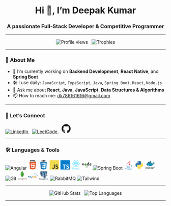 <!-- Banner & Intro -->
<h1 align="center">Hi 👋, I’m Deepak Kumar</h1>
<h3 align="center">A passionate Full‑Stack Developer & Competitive Programmer</h3>

---

<!-- Profile Views & Trophies -->
<p align="center">
  <img src="https://komarev.com/ghpvc/?username=cobrakai07&label=Profile%20views&color=0e75b6&style=flat" alt="Profile views" />
  &nbsp;
  <img src="https://github-profile-trophy.vercel.app/?username=cobrakai07&column=7&theme=radical" alt="Trophies" />
</p>

---

<!-- About Me -->
### 🚀 About Me
- 🔭 I’m currently working on **Backend Development**, **React Native**, and **Spring Boot**  
- 🛠️ I use daily: `JavaScript`, `TypeScript`, `Java`, `Spring Boot`, `React`, `Node.js`  
- 💬 Ask me about **React**, **Java**, **JavaScript**, **Data Structures & Algorithms**  
- 📫 How to reach me: [dk786161616@gmail.com](mailto:dk786161616@gmail.com)

---

<!-- Connect -->
### 🤝 Let’s Connect
<p align="left">
  <a href="https://linkedin.com/in/deepak-kumar-300830245" target="_blank">
    <img src="https://raw.githubusercontent.com/rahuldkjain/github-profile-readme-generator/master/src/images/icons/Social/linked-in-alt.svg" alt="LinkedIn" width="30" height="30" />
  </a>
  &nbsp;
  <a href="https://leetcode.com/deepak_cobra_kai" target="_blank">
    <img src="https://raw.githubusercontent.com/rahuldkjain/github-profile-readme-generator/master/src/images/icons/Social/leet-code.svg" alt="LeetCode" width="30" height="30" />
  </a>
  &nbsp;
  <a href="https://github.com/cobrakai07" target="_blank">
    <img src="https://raw.githubusercontent.com/devicons/devicon/master/icons/github/github-original.svg" alt="GitHub" width="30" height="30" />
  </a>
</p>

---

<!-- Skills -->
### 🛠️ Languages & Tools
<p align="left">
  <img alt="Angular"     src="https://angular.io/assets/images/logos/angular/angular.svg"             width="30" height="30"/>
  <img alt="HTML5"       src="https://raw.githubusercontent.com/devicons/devicon/master/icons/html5/html5-original-wordmark.svg" width="30" height="30"/>
  <img alt="CSS3"        src="https://raw.githubusercontent.com/devicons/devicon/master/icons/css3/css3-original-wordmark.svg"     width="30" height="30"/>
  <img alt="JavaScript"  src="https://raw.githubusercontent.com/devicons/devicon/master/icons/javascript/javascript-original.svg" width="30" height="30"/>
  <img alt="TypeScript"  src="https://raw.githubusercontent.com/devicons/devicon/master/icons/typescript/typescript-original.svg" width="30" height="30"/>
  <img alt="React"       src="https://raw.githubusercontent.com/devicons/devicon/master/icons/react/react-original-wordmark.svg"     width="30" height="30"/>
  <img alt="Node.js"     src="https://raw.githubusercontent.com/devicons/devicon/master/icons/nodejs/nodejs-original-wordmark.svg"  width="30" height="30"/>
  <img alt="Spring Boot" src="https://www.vectorlogo.zone/logos/springio/springio-icon.svg"                             width="30" height="30"/>
  <img alt="Java"        src="https://raw.githubusercontent.com/devicons/devicon/master/icons/java/java-original.svg"           width="30" height="30"/>
  <img alt="Python"      src="https://raw.githubusercontent.com/devicons/devicon/master/icons/python/python-original.svg"       width="30" height="30"/>
  <img alt="Docker"      src="https://raw.githubusercontent.com/devicons/devicon/master/icons/docker/docker-original-wordmark.svg" width="30" height="30"/>
  <img alt="Git"         src="https://www.vectorlogo.zone/logos/git-scm/git-scm-icon.svg"                                  width="30" height="30"/>
  <img alt="MongoDB"     src="https://raw.githubusercontent.com/devicons/devicon/master/icons/mongodb/mongodb-original-wordmark.svg" width="30" height="30"/>
  <img alt="MySQL"       src="https://raw.githubusercontent.com/devicons/devicon/master/icons/mysql/mysql-original-wordmark.svg"     width="30" height="30"/>
  <img alt="PostgreSQL"  src="https://raw.githubusercontent.com/devicons/devicon/master/icons/postgresql/postgresql-original-wordmark.svg" width="30" height="30"/>
  <img alt="RabbitMQ"    src="https://www.vectorlogo.zone/logos/rabbitmq/rabbitmq-icon.svg"                                width="30" height="30"/>
  <img alt="Tailwind"    src="https://www.vectorlogo.zone/logos/tailwindcss/tailwindcss-icon.svg"                         width="30" height="30"/>
</p>

---

<!-- Stats -->
<p align="center">
  <img src="https://github-readme-stats.vercel.app/api?username=cobrakai07&show_icons=true&theme=radical" alt="GitHub Stats" />
  &nbsp;
  <img src="https://github-readme-stats.vercel.app/api/top-langs?username=cobrakai07&layout=compact&theme=radical" alt="Top Languages" />
</p>

---


